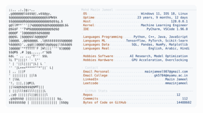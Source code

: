 <picture>
  <source srcset="https://raw.githubusercontent.com/mmazinjameel/mmazinjameel/main/dark_mode.svg?v=1755404678" media="(prefers-color-scheme: dark)">
  <img src="https://raw.githubusercontent.com/mmazinjameel/mmazinjameel/main/light_mode.svg?v=1755404678">
</picture>
